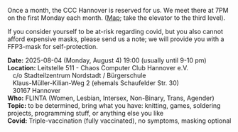 Once a month, the CCC Hannover is reserved for us. We meet there at 7PM on the first Monday each month.
([Map](https://www.openstreetmap.org/way/28166185#map=19/52.38811/9.71793); take the elevator to the third level).

If you consider yourself to be at-risk regarding covid, but you also cannot afford expensive masks,
please send us a note; we will provide you with a FFP3-mask for self-protection. 

<div class="box" markdown="1">
<strong>Date:</strong> 2025-08-04 (Monday, August 4) 19:00 (usually until 9-10 pm)
<br><strong>Location:</strong> Leitstelle 511 - Chaos Computer Club Hannover e.V.
    <br>&nbsp;&nbsp; c/o Stadteilzentrum Nordstadt / Bürgerschule
    <br>&nbsp;&nbsp; Klaus-Müller-Kilian-Weg 2 (ehemals Schaufelder Str. 30)
    <br>&nbsp;&nbsp; 30167 Hannover 
<br><strong>Who:</strong>  FLINTA (Women, Lesbian, Intersex, Non-Binary, Trans, Agender)
<br><strong>Topic:</strong> to be determined, bring what you have: knitting, games, soldering projects, programming stuff, or anything else you like
<br><strong>Covid:</strong> Triple-vaccination (fully vaccinated), no symptoms, masking optional 
</div>
